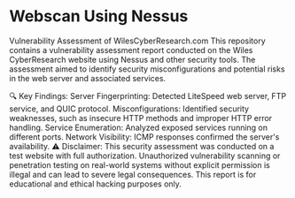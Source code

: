 # Webscan Using Nessus 

Vulnerability Assessment of WilesCyberResearch.com
This repository contains a vulnerability assessment report conducted on the Wiles CyberResearch website using Nessus and other security tools. The assessment aimed to identify security misconfigurations and potential risks in the web server and associated services.

🔍 Key Findings:
Server Fingerprinting: Detected LiteSpeed web server, FTP service, and QUIC protocol.
Misconfigurations: Identified security weaknesses, such as insecure HTTP methods and improper HTTP error handling.
Service Enumeration: Analyzed exposed services running on different ports.
Network Visibility: ICMP responses confirmed the server's availability.
⚠️ Disclaimer:
This security assessment was conducted on a test website with full authorization. Unauthorized vulnerability scanning or penetration testing on real-world systems without explicit permission is illegal and can lead to severe legal consequences. This report is for educational and ethical hacking purposes only.

